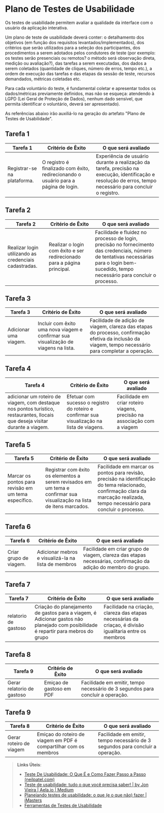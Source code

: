 # Plano de Testes de Usabilidade

Os testes de usabilidade permitem avaliar a qualidade da interface com o usuário da aplicação interativa.

Um plano de teste de usabilidade deverá conter: o detalhamento dos objetivos (em função dos requisitos levantados/implementados), dos critérios que serão utilizados para a seleção dos participantes, dos procedimentos a serem adotados pelos condutores de teste (por exemplo: os testes serão presenciais ou remotos? o método será observação direta, medição ou avaliação?), das tarefas a serem executadas, dos dados a serem coletados (quantidade de cliques, número de erros, tempo etc.), a ordem de execução das tarefas e das etapas da sessão de teste, recursos demandados, métricas coletadas etc.

Para cada voluntário do teste, é fundamental coletar e apresentar todos os dados/métricas previamente definidos, mas não se esqueça: atendendo à LGPD (Lei Geral de Proteção de Dados), nenhum dado sensível, que permita identificar o voluntário, deverá ser apresentado).

As referências abaixo irão auxiliá-lo na geração do artefato "Plano de Testes de Usabilidade".

## Tarefa 1

| **Tarefa 1** | **Critério de Êxito** | **O que será avaliado** |
|--------------|-----------------------|-------------------------|
| Registrar-se na plataforma.  | O registro é finalizado com êxito, redirecionando o usuário para a página de login. | Experiência de usuário durante a realização da tarefa, precisão na execução, identificação e resolução de erros, tempo necessário para concluir o registro. |


## Tarefa 2
| **Tarefa 2** | **Critério de Êxito** | **O que será avaliado** |
|--------------|-----------------------|-------------------------|
| Realizar login utilizando as credenciais cadastradas. | Realizar o login com êxito e ser redirecionado para a página principal. | Facilidade e fluidez no processo de login, precisão no fornecimento das credenciais, número de tentativas necessárias para o login bem-sucedido, tempo necessário para concluir o processo. |


## Tarefa 3
| **Tarefa 3** | **Critério de Êxito** | **O que será avaliado** |
|--------------|-----------------------|-------------------------|
| Adicionar uma viagem. | Incluir com êxito uma nova viagem e confirmar sua visualização de viagens na lista. | Facilidade de adição de viagem, clareza das etapas do processo, confirmação efetiva da inclusão da viagem, tempo necessário para completar a operação. |


## Tarefa 4
| **Tarefa 4** | **Critério de Êxito** | **O que será avaliado** |
|--------------|-----------------------|-------------------------|
| adicionar um roteiro de viagem, com destaque nos pontos turístico, restaurantes, llocais que deseja visitar durante a viagem. | Efetuar com sucesso o registro do roteiro e confirmar sua visualização na lista de viagens. | Facilidade em criar roteiro viagens, precisão na associação com a viagem |

## Tarefa 5
| **Tarefa 5** | **Critério de Êxito** | **O que será avaliado** |
|--------------|-----------------------|-------------------------|
| Marcar os pontos para revisão em um tema específico. | Registrar com êxito os elementos a serem revisados em um tema e confirmar sua visualização na lista de itens marcados. | Facilidade em marcar os pontos para revisão, precisão na identificação do tema relacionado, confirmação clara da marcação realizada, tempo necessário para concluir o processo. |

## Tarefa 6
| **Tarefa 6** | **Critério de Êxito** | **O que será avaliado** |
|--------------|-----------------------|-------------------------|
| Criar grupo de viagem. | Adicionar mebros e visualizá-la na lista de membros | Facilidade em  criar grupo de viagem, clareza das etapas necessárias, confirmação da adição do membro do grupo.|

## Tarefa 7
| **Tarefa 7** | **Critério de Êxito** | **O que será avaliado** |
|--------------|-----------------------|-------------------------|
| relatorio de gastoso | Criação do planejamento  de gastos para a viagem, é  Adicionar gastos não planejado com posibilidade é repartir para mebros do  grupo | Facilidade na criação, clareza das etapas necessárias da criaçao, é divisão igualitaria entre os membros |

## Tarefa 8
| **Tarefa 9** | **Critério de Êxito** | **O que será avaliado** |
|--------------|-----------------------|-------------------------|
|Gerar relatorio de gastoso | Emiçao de gastoso em PDF | Facilidade em emitir, tempo necessário de 3 segundos para concluir a operação. |

## Tarefa 9
| **Tarefa 8** | **Critério de Êxito** | **O que será avaliado** |
|--------------|-----------------------|-------------------------|
|Gerar roteiro de viagem | Emiçao do roteiro de viagem em PDF é compartilhar com os membros| Facilidade em emitir, tempo necessário de 3 segundos para concluir a operação. |

> **Links Úteis**:
> - [Teste De Usabilidade: O Que É e Como Fazer Passo a Passo (neilpatel.com)](https://neilpatel.com/br/blog/teste-de-usabilidade/)
> - [Teste de usabilidade: tudo o que você precisa saber! | by Jon Vieira | Aela.io | Medium](https://medium.com/aela/teste-de-usabilidade-o-que-voc%C3%AA-precisa-saber-39a36343d9a6/)
> - [Planejando testes de usabilidade: o que (e o que não) fazer | iMasters](https://imasters.com.br/design-ux/planejando-testes-de-usabilidade-o-que-e-o-que-nao-fazer/)
> - [Ferramentas de Testes de Usabilidade](https://www.usability.gov/how-to-and-tools/resources/templates.html)
